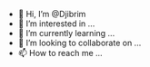 - 👋 Hi, I’m @Djibrim
- 👀 I’m interested in ...
- 🌱 I’m currently learning ...
- 💞️ I’m looking to collaborate on ...
- 📫 How to reach me ...

<!---
Djibrim/Djibrim is a ✨ special ✨ repository because its `README.md` (this file) appears on your GitHub profile.
You can click the Preview link to take a look at your changes.
--->
